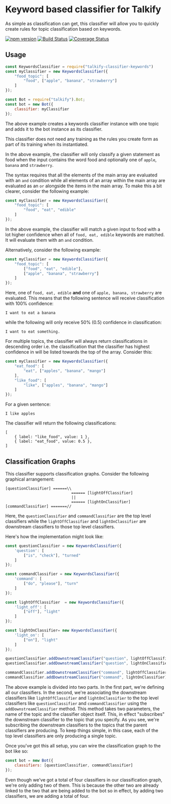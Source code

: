 # Keyword based classifier for Talkify

As simple as classification can get, this classifier will allow you to quickly create rules for topic classification based on keywords.

[![npm version](https://badge.fury.io/js/talkify-classifier-keywords.svg)](https://badge.fury.io/js/talkify-classifier-keywords) [![Build Status](https://travis-ci.org/manthanhd/talkify-classifier-keywords.svg?branch=master)](https://travis-ci.org/manthanhd/talkify-classifier-keywords) [![Coverage Status](https://coveralls.io/repos/github/manthanhd/talkify-classifier-keywords/badge.svg?branch=master)](https://coveralls.io/github/manthanhd/talkify-classifier-keywords?branch=master)

## Usage

```javascript
const KeywordsClassifier = require("talkify-classifier-keywords")
const myClassifier = new KeywordsClassifier({
    "food_topic": [
        "food", ["apple", "banana", "strawberry"]
    ]
});

const Bot = require("talkify").Bot;
const bot = new Bot({
    classifier: myClassifier
});
```

The above example creates a keywords classifier instance with one topic and adds it to the bot instance as its classifier.

This classifier does not need any training as the rules you create form as part of its training when its instantiated.

In the above example, the classifier will only classify a given statement as food when the input contains the word food and optionally one of `apple`, `banana` and `strawberry`.

The syntax requires that all the elements of the main array are evaluated with an `and` condition while all elements of an array within the main array are evaluated as an `or` alongside the items in the main array. To make this a bit clearer, consider the following example:

```javascript
const myClassifier = new KeywordsClassifier({
    "food_topic": [
        "food", "eat", "edible"
    ]
});
```

In the above example, the classifier will match a given input to food with a lot higher confidence when all of `food, eat, edible` keywords are matched. It will evaluate them with an `and` condition.

Alternatively, consider the following example:

```javascript
const myClassifier = new KeywordsClassifier({
    "food_topic": [
        ["food", "eat", "edible"],
        ["apple", "banana", "strawberry"]
    ]
});
```

Here, one of `food, eat, edible` **and** one of `apple, banana, strawberry` are evaluated. This means that the following sentence will receive classification with 100% confidence:

```
I want to eat a banana
```

while the following will only receive 50% (0.5) confidence in classification:

```
I want to eat something.
```

For multiple topics, the classifier will always return classifications in descending order i.e. the classification that the classifier has highest confidence in will be listed towards the top of the array. Consider this:

```javascript
const myClassifier = new KeywordsClassifier({
    "eat_food": [
        "eat", ["apples", "banana", "mango"]
    ],
    "like_food": [
        "like", ["apples", "banana", "mango"]
    ]
});
```

For a given sentence:

```
I like apples
```

The classifier will return the following classifications:

```
[
    { label: "like_food", value: 1 },
    { label: "eat_food", value: 0.5 },
]
```

## Classification Graphs

This classifier supports classification graphs. Consider the following graphical arrangement:

```
[questionClassifier] ======\\
                             ====== [lightOffClassifier]
                             ||
                             ====== [lightOnClassifier]
[commandClassifier] =======//
```

Here, the `questionClassifier` and `commandClassifier` are the top level classifiers while the `lightOffClassifier` and `lightOnClassifier` are downstream classifiers to those top level classifiers.

Here's how the implementation might look like:

```javascript
const questionClassifier = new KeywordsClassifier({
    'question': [
        ["is", "check"], "turned"
    ]
});

const commandClassifier = new KeywordsClassifier({
    'command': [
        ["do", "please"], "turn"
    ]
});

const lightOffClassifier  = new KeywordsClassifier({
    'light_off': [
        ["off"], "light"
    ]
});

const lightOnClassifier= new KeywordsClassifier({
    'light_on': [
        ["on"], "light"
    ]
});

questionClassifier.addDownstreamClassifier("question", lightOffClassifier);
questionClassifier.addDownstreamClassifier("question", lightOnClassifier);

commandClassifier.addDownstreamClassifier("command", lightOffClassifier);
commandClassifier.addDownstreamClassifier("command", lightOnClassifier);
```

The above example is divided into two parts. In the first part, we're defining all our classifiers. In the second, we're associating the downstream classifiers like `lightOffClassifier` and `lightOnClassifier` to the top level classifiers like `questionClassifier` and `commandClassifier` using the `addDownstreamClassifier` method. This method takes two parameters, the name of the topic and the classifier object itself. This, in effect "subscribes" the downstream classifier to the topic that you specify. As you see, we're subscribing the downstream classifiers to the topics that the parent classifiers are producing. To keep things simple, in this case, each of the top level classifiers are only producing a single topic.

Once you've got this all setup, you can wire the classification graph to the bot like so:

```javascript
const bot = new Bot({
    classifiers: [questionClassifier, commandClassifier]
});
```

Even though we've got a total of four classifiers in our classification graph, we're only adding two of them. This is because the other two are already linked to the two that are being added to the bot so in effect, by adding two classifiers, we are adding a total of four.

